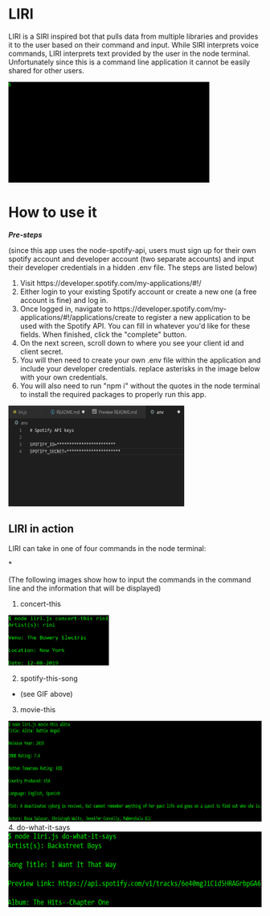 # LIRI
<p>LIRI is a SIRI inspired bot that pulls data from multiple libraries and provides it to the user based on their command and input. While SIRI interprets voice commands, LIRI interprets text provided by the user in the node terminal. Unfortunately since this is a command line application it cannot be easily shared for other users.</p>
<img src="images/liriIntro.gif" alt="liriGif" height="200" width="400">

# How to use it
*<strong>Pre-steps</strong>*
<p>(since this app uses the node-spotify-api, users must sign up for their own spotify account and developer account (two separate accounts) and input their developer credentials in a hidden .env file. The steps are listed below)</p>
<ol>
  <li>Visit https://developer.spotify.com/my-applications/#!/
  <li>Either login to your existing Spotify account or create a new one (a free account is fine) and log in.
  <li>Once logged in, navigate to https://developer.spotify.com/my-applications/#!/applications/create to register a new application to be used with the Spotify API. You can fill in whatever you'd like for these fields. When finished, click the "complete" button.
  <li>On the next screen, scroll down to where you see your client id and client secret. 
  <li>You will then need to create your own .env file within the application and include your developer credentials. replace asterisks in the image below with your own credentials.
  <li>You will also need to run "npm i" without the quotes in the node terminal to install the required packages to properly run this app.
</ol>
<img src="images/envfile.png" alt="env" height="200" width="350">

## LIRI in action
<p>LIRI can take in one of four commands in the node terminal:</p>

*<p>(The following images show how to input the commands in the command line and the information that will be displayed)</p>

1. concert-this <br>
  <img src="images/concert-command.png" alt="conCom" height="100" width ="200">
  
2. spotify-this-song
  * (see GIF above)
3. movie-this <br>
  <img src="images/movie-command.png" alt="movCom" height="200" width ="800">
4. do-what-it-says <br>
  <img src="images/random-command.png" alt="ranCom" height="150" width ="600">
